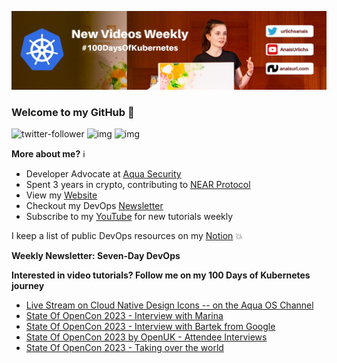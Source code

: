 ![my header image](./assets/header.jpg)

### Welcome to my GitHub 👋

![twitter-follower](https://img.shields.io/twitter/follow/urlichsanais?style=social) ![img](https://img.shields.io/youtube/channel/subscribers/UCb4mfRT5UWpjoUQRcIE2qOQ?label=YouTube%20Subscribers&style=social) ![img](https://img.shields.io/youtube/channel/views/UCb4mfRT5UWpjoUQRcIE2qOQ?label=Total%20views%20on%20my%20YouTube%20Channel&style=social) 

**More about me?** ℹ️
* Developer Advocate at [Aqua Security](https://github.com/aquasecurity)
* Spent 3 years in crypto, contributing to [NEAR Protocol](https://github.com/near)
* View my [Website](https://anaisurl.com/)
* Checkout my DevOps [Newsletter](https://anaisurl.com/tag/devops)
* Subscribe to my [YouTube](https://www.youtube.com/c/AnaisUrlichs) for new tutorials weekly

I keep a list of public DevOps resources on my [Notion](https://devops.anaisurl.com/) :boom:

**Weekly Newsletter: Seven-Day DevOps**
<!-- NEWSLETTER-LIST:START -->
<!-- NEWSLETTER-LIST:END -->

**Interested in video tutorials? Follow me on my 100 Days of Kubernetes journey**
<!-- YOUTUBE-LIST:START -->
- [Live Stream on Cloud Native Design Icons -- on the Aqua OS Channel](https://www.youtube.com/watch?v=bJ-XuFB1HC0)
- [State Of OpenCon 2023 - Interview with Marina](https://www.youtube.com/watch?v=C3cwPuc-LQQ)
- [State Of OpenCon 2023 - Interview with Bartek from Google](https://www.youtube.com/watch?v=aAD3wNKpUNc)
- [State Of OpenCon 2023 by OpenUK - Attendee Interviews](https://www.youtube.com/watch?v=EQJ1cW2SPFw)
- [State Of OpenCon 2023 - Taking over the world](https://www.youtube.com/watch?v=rIFm_GwJ_tg)
<!-- YOUTUBE-LIST:END -->
